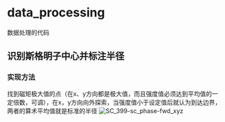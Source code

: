 # data_processing
数据处理的代码
## 识别斯格明子中心并标注半径
### 实现方法
找到磁矩极大值的点（在x、y方向都是极大值，而且强度值必须达到平均值的一定倍数，可调），在x，y方向向外探索，当强度值小于设定值后就认为到达边界，两者的算术平均值就是标准的半径
![SC_399-sc_phase-fwd_xyz](https://user-images.githubusercontent.com/56717657/188652873-4571939e-3038-4593-bae8-a7dd78dcb533.png)
